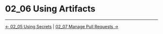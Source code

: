 # 02_06 Using Artifacts

<!-- FooterStart -->
---
[← 02_05 Using Secrets](../02_05_using_secrets/README.md) | [02_07 Manage Pull Requests →](../02_07_manage_pull_requests/README.md)
<!-- FooterEnd -->
